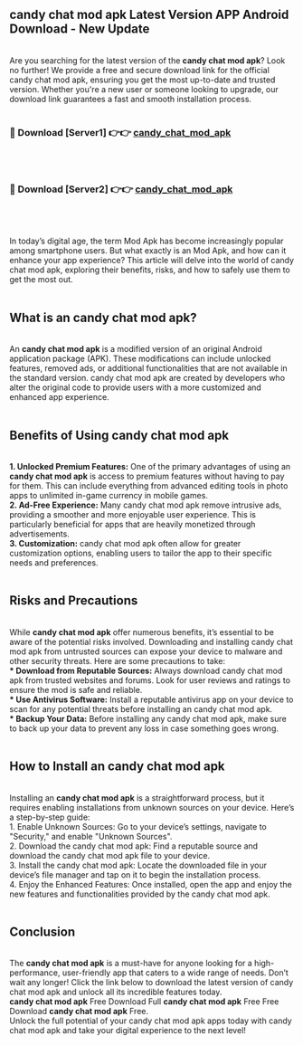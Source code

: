 ## candy chat mod apk Latest Version APP Android Download - New Update
<br>
Are you searching for the latest version of the <strong>candy chat mod apk</strong>? Look no further! We provide a free and secure download link for the official candy chat mod apk, ensuring you get the most up-to-date and trusted version. Whether you're a new user or someone looking to upgrade, our download link guarantees a fast and smooth installation process.
<br>
<br>
<h3>🔴 Download [Server1] 👉👉 <a href="https://modyolo.store/candy+chat+mod+apk">candy_chat_mod_apk</a></h3><br>
<br>
<h3>🔴 Download [Server2] 👉👉 <a href="https://modyolo.store/candy+chat+mod+apk">candy_chat_mod_apk</a></h3><br>
<br>
<br>
In today’s digital age, the term Mod Apk has become increasingly popular among smartphone users. But what exactly is an Mod Apk, and how can it enhance your app experience? This article will delve into the world of candy chat mod apk, exploring their benefits, risks, and how to safely use them to get the most out.
<br>
<br>
<h2>What is an candy chat mod apk?</h2>
<br>
An <strong>candy chat mod apk</strong> is a modified version of an original Android application package (APK). These modifications can include unlocked features, removed ads, or additional functionalities that are not available in the standard version. candy chat mod apk are created by developers who alter the original code to provide users with a more customized and enhanced app experience.
<br>
<br>
<h2>Benefits of Using candy chat mod apk</h2>
<br>
<strong> 1. Unlocked Premium Features:</strong> One of the primary advantages of using an <strong>candy chat mod apk</strong> is access to premium features without having to pay for them. This can include everything from advanced editing tools in photo apps to unlimited in-game currency in mobile games.
<br>
<strong> 2. Ad-Free Experience:</strong> Many candy chat mod apk remove intrusive ads, providing a smoother and more enjoyable user experience. This is particularly beneficial for apps that are heavily monetized through advertisements.
<br>
<strong> 3. Customization:</strong> candy chat mod apk often allow for greater customization options, enabling users to tailor the app to their specific needs and preferences.
<br>
<br>
<h2>Risks and Precautions</h2>
<br>
While <strong>candy chat mod apk</strong> offer numerous benefits, it’s essential to be aware of the potential risks involved. Downloading and installing candy chat mod apk from untrusted sources can expose your device to malware and other security threats. Here are some precautions to take:
<br>
<strong> * Download from Reputable Sources:</strong> Always download candy chat mod apk from trusted websites and forums. Look for user reviews and ratings to ensure the mod is safe and reliable.
<br>
<strong> * Use Antivirus Software:</strong> Install a reputable antivirus app on your device to scan for any potential threats before installing an candy chat mod apk.
<br>
<strong> * Backup Your Data:</strong> Before installing any candy chat mod apk, make sure to back up your data to prevent any loss in case something goes wrong.
<br>
<br>
<h2>How to Install an candy chat mod apk</h2>
<br>
Installing an <strong>candy chat mod apk</strong> is a straightforward process, but it requires enabling installations from unknown sources on your device. Here’s a step-by-step guide:
<br>
 1. Enable Unknown Sources: Go to your device’s settings, navigate to "Security," and enable "Unknown Sources".
<br>
 2. Download the candy chat mod apk: Find a reputable source and download the candy chat mod apk file to your device.
<br>
 3. Install the candy chat mod apk: Locate the downloaded file in your device’s file manager and tap on it to begin the installation process.
<br>
 4. Enjoy the Enhanced Features: Once installed, open the app and enjoy the new features and functionalities provided by the candy chat mod apk.
<br>
<br>
<h2><strong>Conclusion</strong></h2>
<br>
The <strong>candy chat mod apk</strong> is a must-have for anyone looking for a high-performance, user-friendly app that caters to a wide range of needs. Don’t wait any longer! Click the link below to download the latest version of candy chat mod apk and unlock all its incredible features today.
<br>
<strong>candy chat mod apk</strong> Free Download Full <strong>candy chat mod apk</strong> Free Free Download <strong>candy chat mod apk</strong> Free.
<br>
Unlock the full potential of your candy chat mod apk apps today with candy chat mod apk and take your digital experience to the next level!